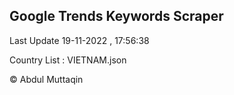 

## Google Trends Keywords Scraper 
 
Last Update 19-11-2022 , 17:56:38

Country List :
VIETNAM.json



© Abdul Muttaqin 
